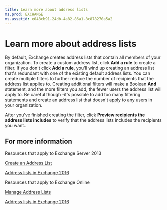 ```yaml
---
title: Learn more about address lists
ms.prod: EXCHANGE
ms.assetid: e048cb91-24db-4a82-86a1-8c878270a5a2
---
```



# Learn more about address lists

By default, Exchange creates address lists that contain all members of your organization. To create a custom address list, click **Add a rule** to create a filter. If you don't click **Add a rule**, you'll wind up creating an address list that's redundant with one of the existing default address lists. You can create multiple filters to further reduce the number of recipients that the address list applies to. Creating additional filters will make a Boolean **And** statement, and the more filters you add, the fewer users the address list will apply to. Be careful though -it's possible to add too many filtering statements and create an address list that doesn't apply to any users in your organization.
  
    
    

After you've finished creating the filter, click **Preview recipients the address lists includes** to verify that the address lists includes the recipients you want..
## For more information

Resources that apply to Exchange Server 2013
  
    
    
 [Create an Address List](http://technet.microsoft.com/library/e86ba1b7-c41c-4050-bc29-13996cf53c59.aspx)
  
    
    
 [Address lists in Exchange 2016](address-lists-in-exchange-2016.md)
  
    
    
Resources that apply to Exchange Online
  
    
    
 [Manage Address Lists](http://technet.microsoft.com/library/cac74760-7bd1-482c-8d43-b0165e988ec0.aspx)
  
    
    
 [Address lists in Exchange 2016](address-lists-in-exchange-2016.md)
  
    
    

